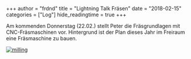 +++
author = "frdnd"
title = "Lightning Talk Fräsen"
date = "2018-02-15"
categories = ["Log"]
hide_readingtime = true
+++

Am kommenden Donnerstag (22.02.) stellt Peter die Fräsgrundlagen mit CNC-Fräsmaschinen vor. Hintergrund ist der Plan dieses Jahr im Freiraum eine Fräsmaschine zu bauen.

[![milling](/uploads/2018/02/milling.jpg)](/uploads/2018/02/milling.jpg)
